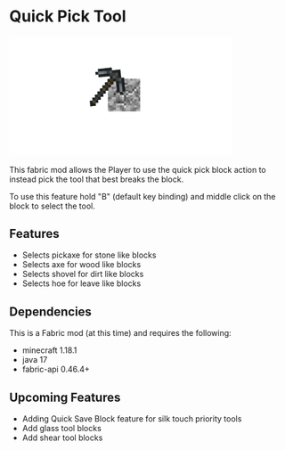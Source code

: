 # Quick Pick Tool

<img src="src/main/resources/assets/quickpicktool/icon.png"  width="400" />

This fabric mod allows the Player to use the quick pick block action to instead pick the tool that best breaks the block.  

To use this feature hold "B" (default key binding) and middle click on the block to select the tool.

## Features
- Selects pickaxe for stone like blocks
- Selects axe for wood like blocks
- Selects shovel for dirt like blocks
- Selects hoe for leave like blocks

## Dependencies
This is a Fabric mod (at this time) and requires the following:
- minecraft 1.18.1
- java 17
- fabric-api 0.46.4+

## Upcoming Features
- Adding Quick Save Block feature for silk touch priority tools
- Add glass tool blocks
- Add shear tool blocks